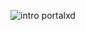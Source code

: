 ![intro portalxd](https://raw.githubusercontent.com/WhyWolfie/GunZ-The-Duel/master/website/intro%20websites/intro%20portalxd/intro%20portal%20xd.png)

